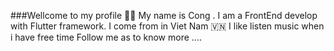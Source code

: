 ###Wellcome to my profile 🐷🐖
My name is Cong . I am a FrontEnd develop
with Flutter framework.
I come from in Viet Nam 🇻🇳
I like listen music when i have free time
Follow me as to know more ....
<!--
**caheovip195/caheovip195** is a ✨ _special_ ✨ repository because its `README.md` (this file) appears on your GitHub profile.

Here are some ideas to get you started:

- 🔭 I’m currently working on ...
- 🌱 I’m currently learning ...
- 👯 I’m looking to collaborate on ...
- 🤔 I’m looking for help with ...
- 💬 Ask me about ...
- 📫 How to reach me: ...
- 😄 Pronouns: ...
- ⚡ Fun fact: ...
-->
